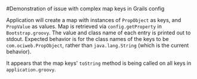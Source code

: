 #Demonstration of issue with complex map keys in Grails config

Application will create a map with instances of `PropObject` as keys, and `PropValue` as values. Map is retrieved via `config.getProperty` in `Bootstrap.groovy`. The value and class name of each entry is printed out to stdout. Expected behavior is for the class names of the keys to be `com.ociweb.PropObject`, rather than `java.lang.String` (which is the current behavior).
 
It appears that the map keys' `toString` method is being called on all keys in `application.groovy`. 